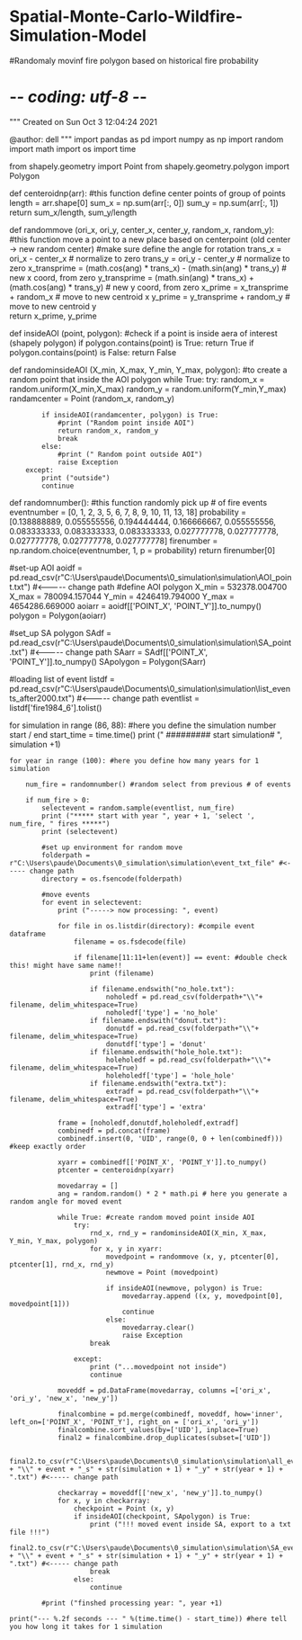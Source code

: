 # Spatial-Monte-Carlo-Wildfire-Simulation-Model
#Randomaly movinf fire polygon based on historical fire probability
# -*- coding: utf-8 -*-
"""
Created on Sun Oct  3 12:04:24 2021

@author: dell
"""
import pandas as pd
import numpy as np
import random
import math
import os
import time

from shapely.geometry import Point
from shapely.geometry.polygon import Polygon


def centeroidnp(arr): #this function define center points of group of points
    length = arr.shape[0]
    sum_x = np.sum(arr[:, 0])
    sum_y = np.sum(arr[:, 1])
    return sum_x/length, sum_y/length

def randommove (ori_x, ori_y, center_x, center_y, random_x, random_y):
    #this function move a point to a new place based on centerpoint (old center -> new random center)
    #make sure define the angle for rotation
    trans_x = ori_x - center_x # normalize to zero
    trans_y = ori_y - center_y # normalize to zero
    x_transprime = (math.cos(ang) * trans_x) - (math.sin(ang) * trans_y) # new x coord, from zero
    y_transprime = (math.sin(ang) * trans_x) + (math.cos(ang) * trans_y) # new y coord, from zero
    x_prime = x_transprime + random_x # move to new centroid x
    y_prime = y_transprime + random_y # move to new centroid y  
    return x_prime, y_prime

def insideAOI (point, polygon): #check if a point is inside aera of interest (shapely polygon)
    if polygon.contains(point) is True:
        return True
    if polygon.contains(point) is False:
        return False
    
def randominsideAOI (X_min, X_max, Y_min, Y_max, polygon): 
    #to create a random point that inside the AOI polygon
    while True: 
        try:
            random_x = random.uniform(X_min,X_max)
            random_y = random.uniform(Y_min,Y_max)
            randamcenter = Point (random_x, random_y)
        
            if insideAOI(randamcenter, polygon) is True:
                #print ("Random point inside AOI")
                return random_x, random_y
                break
            else:
                #print (" Random point outside AOI")
                raise Exception
        except:
            print ("outside")
            continue
        
def randomnumber(): #this function randomly pick up # of fire events
    eventnumber = [0, 1, 2, 3, 5, 6, 7, 8, 9, 10, 11, 13, 18]
    probability = [0.138888889, 0.055555556, 0.194444444, 0.166666667, 
                   0.055555556, 0.083333333, 0.083333333, 0.083333333, 
                   0.027777778, 0.027777778, 0.027777778, 0.027777778, 0.027777778]
    firenumber = np.random.choice(eventnumber, 1, p = probability)
    return firenumber[0]

        
#set-up AOI
aoidf = pd.read_csv(r"C:\Users\paude\Documents\0_simulation\simulation\AOI_point.txt") #<----- change path
#define AOI polygon
X_min = 532378.004700
X_max = 780094.157044
Y_min = 4246419.794000
Y_max = 4654286.669000
aoiarr = aoidf[['POINT_X', 'POINT_Y']].to_numpy()
polygon = Polygon(aoiarr)

#set_up SA polygon
SAdf = pd.read_csv(r"C:\Users\paude\Documents\0_simulation\simulation\SA_point.txt") #<----- change path
SAarr = SAdf[['POINT_X', 'POINT_Y']].to_numpy()
SApolygon = Polygon(SAarr)

#loading list of event
listdf = pd.read_csv(r"C:\Users\paude\Documents\0_simulation\simulation\list_events_after2000.txt") #<----- change path
eventlist = listdf['fire1984_6'].tolist()

for simulation in range (86, 88): #here you define the simulation number start / end 
    start_time = time.time()
    print (" #########   start simulation# ", simulation +1)
    
    for year in range (100): #here you define how many years for 1 simulation
        
        num_fire = randomnumber() #random select from previous # of events
        
        if num_fire > 0:
            selectevent = random.sample(eventlist, num_fire)
            print ("***** start with year ", year + 1, 'select ', num_fire, " fires *****")
            print (selectevent)
        
            #set up environment for random move
            folderpath = r"C:\Users\paude\Documents\0_simulation\simulation\event_txt_file" #<----- change path
            directory = os.fsencode(folderpath)
            
            #move events
            for event in selectevent:
                print ("-----> now processing: ", event)

                for file in os.listdir(directory): #compile event dataframe
                    filename = os.fsdecode(file)
                    
                    if filename[11:11+len(event)] == event: #double check this! might have same name!!
                        print (filename)
             
                        if filename.endswith("no_hole.txt"):
                            noholedf = pd.read_csv(folderpath+"\\"+ filename, delim_whitespace=True)
                            noholedf['type'] = 'no_hole'
                        if filename.endswith("donut.txt"):
                            donutdf = pd.read_csv(folderpath+"\\"+ filename, delim_whitespace=True)
                            donutdf['type'] = 'donut'
                        if filename.endswith("hole_hole.txt"):
                            holeholedf = pd.read_csv(folderpath+"\\"+ filename, delim_whitespace=True)
                            holeholedf['type'] = 'hole_hole'
                        if filename.endswith("extra.txt"):
                            extradf = pd.read_csv(folderpath+"\\"+ filename, delim_whitespace=True)
                            extradf['type'] = 'extra'
            
                frame = [noholedf,donutdf,holeholedf,extradf]        
                combinedf = pd.concat(frame)
                combinedf.insert(0, 'UID', range(0, 0 + len(combinedf))) #keep exactly order
         
                xyarr = combinedf[['POINT_X', 'POINT_Y']].to_numpy()
                ptcenter = centeroidnp(xyarr)

                movedarray = []
                ang = random.random() * 2 * math.pi # here you generate a random angle for moved event

                while True: #create random moved point inside AOI
                    try:
                        rnd_x, rnd_y = randominsideAOI(X_min, X_max, Y_min, Y_max, polygon)
                        for x, y in xyarr:
                            movedpoint = randommove (x, y, ptcenter[0], ptcenter[1], rnd_x, rnd_y)
                            newmove = Point (movedpoint)
                
                            if insideAOI(newmove, polygon) is True:
                                movedarray.append ((x, y, movedpoint[0], movedpoint[1]))
                                continue
                            else:
                                movedarray.clear()
                                raise Exception
                        break
    
                    except:
                        print ("...movedpoint not inside")
                        continue
    
                moveddf = pd.DataFrame(movedarray, columns =['ori_x', 'ori_y', 'new_x', 'new_y'])
                
                finalcombine = pd.merge(combinedf, moveddf, how='inner', left_on=['POINT_X', 'POINT_Y'], right_on = ['ori_x', 'ori_y'])
                finalcombine.sort_values(by=['UID'], inplace=True)
                final2 = finalcombine.drop_duplicates(subset=['UID'])
    
                final2.to_csv(r"C:\Users\paude\Documents\0_simulation\simulation\all_event" + "\\" + event + "_s" + str(simulation + 1) + "_y" + str(year + 1) + ".txt") #<----- change path
                
                checkarray = moveddf[['new_x', 'new_y']].to_numpy()
                for x, y in checkarray:
                    checkpoint = Point (x, y)
                    if insideAOI(checkpoint, SApolygon) is True:
                        print ("!!! moved event inside SA, export to a txt file !!!")
                        final2.to_csv(r"C:\Users\paude\Documents\0_simulation\simulation\SA_event" + "\\" + event + "_s" + str(simulation + 1) + "_y" + str(year + 1) + ".txt") #<----- change path
                        break
                    else:
                        continue
                
            #print ("finshed processing year: ", year +1)

    print("--- %.2f seconds --- " %(time.time() - start_time)) #here tell you how long it takes for 1 simulation
                        
                
    
           

